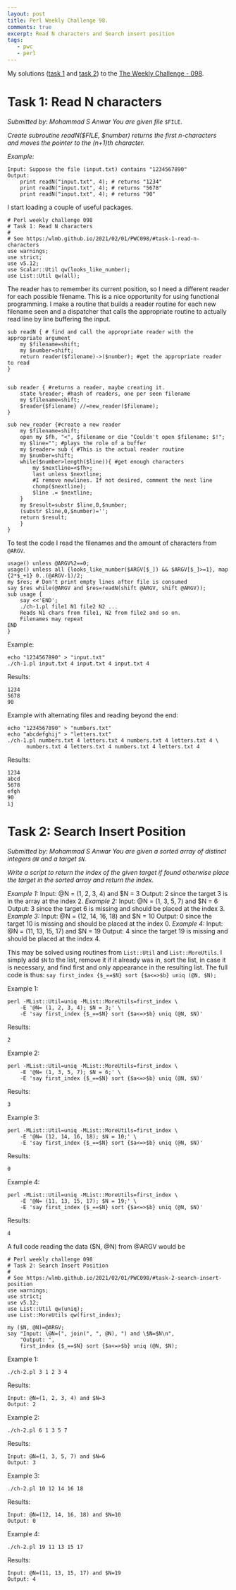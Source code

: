 ```yaml
---
layout: post
title: Perl Weekly Challenge 98.
comments: true
excerpt: Read N characters and Search insert position
tags:
   - pwc
   - perl
---
```


My solutions ([task 1](https://github.com/wlmb/perlweeklychallenge-club/blob/master/challenge-098/wlmb/perl/ch-1.pl) and [task 2](https://github.com/wlmb/perlweeklychallenge-club/blob/master/challenge-098/wlmb/perl/ch-2.pl)) to the  [The Weekly Challenge - 098](https://perlweeklychallenge.org/blog/perl-weekly-challenge-098).


# Task 1: Read N characters

*Submitted by: Mohammad S Anwar*
*You are given file* `$FILE`.

*Create subroutine readN($FILE, $number) returns the first*
*n-characters and moves the pointer to the (n+1)th character.*

*Example:*

    Input: Suppose the file (input.txt) contains "1234567890"
    Output:
        print readN("input.txt", 4); # returns "1234"
        print readN("input.txt", 4); # returns "5678"
        print readN("input.txt", 4); # returns "90"

I start loading a couple of useful packages.

    # Perl weekly challenge 098
    # Task 1: Read N characters
    #
    # See https:/wlmb.github.io/2021/02/01/PWC098/#task-1-read-n-characters
    use warnings;
    use strict;
    use v5.12;
    use Scalar::Util qw(looks_like_number);
    use List::Util qw(all);

The reader has to remember its current position, so I need a different
reader for each possible filename. This is a nice opportunity for
using functional programming. I make a routine that builds a reader
routine for each new filename seen and a dispatcher that calls the
appropriate routine to actually read line by line buffering the input.

    sub readN { # find and call the appropriate reader with the appropriate argument
        my $filename=shift;
        my $number=shift;
        return reader($filename)->($number); #get the appropriate reader to read
    }


    sub reader { #returns a reader, maybe creating it.
        state %reader; #hash of readers, one per seen filename
        my $filename=shift;
        $reader{$filename} //=new_reader($filename);
    }

    sub new_reader {#create a new reader
        my $filename=shift;
        open my $fh, "<", $filename or die "Couldn't open $filename: $!";
        my $line=""; #plays the role of a buffer
        my $reader= sub { #This is the actual reader routine
    	my $number=shift;
    	while($number>length($line)){ #get enough characters
    	    my $nextline=<$fh>;
    	    last unless $nextline;
    	    #I remove newlines. If not desired, comment the next line
    	    chomp($nextline);
    	    $line .= $nextline;
    	}
    	my $result=substr $line,0,$number;
    	(substr $line,0,$number)='';
    	return $result;
        }
    }

To test the code I read the filenames and the amount of characters
from `@ARGV`.

    usage() unless @ARGV%2==0;
    usage() unless all {looks_like_number($ARGV[$_]) && $ARGV[$_]>=1}, map {2*$_+1} 0..(@ARGV-1)/2;
    my $res; # Don't print empty lines after file is consumed
    say $res while(@ARGV and $res=readN(shift @ARGV, shift @ARGV));
    sub usage {
        say <<'END';
        ./ch-1.pl file1 N1 file2 N2 ...
        Reads N1 chars from file1, N2 from file2 and so on.
        Filenames may repeat
    END
    }

Example:

    echo "1234567890" > "input.txt"
    ./ch-1.pl input.txt 4 input.txt 4 input.txt 4

Results:

    1234
    5678
    90

Example with alternating files and reading beyond the end:

    echo "1234567890" > "numbers.txt"
    echo "abcdefghij" > "letters.txt"
    ./ch-1.pl numbers.txt 4 letters.txt 4 numbers.txt 4 letters.txt 4 \
    	  numbers.txt 4 letters.txt 4 numbers.txt 4 letters.txt 4

Results:

    1234
    abcd
    5678
    efgh
    90
    ij


# Task 2: Search Insert Position

*Submitted by: Mohammad S Anwar*
*You are given a sorted array of distinct integers `@N` and a target `$N`.*

*Write a script to return the index of the given target if found*
*otherwise place the target in the sorted array and return the index.*

*Example 1:*
Input: @N = (1, 2, 3, 4) and $N = 3
Output: 2 since the target 3 is in the array at the index 2.
*Example 2:*
Input: @N = (1, 3, 5, 7) and $N = 6
Output: 3 since the target 6 is missing and should be placed at the index 3.
*Example 3:*
Input: @N = (12, 14, 16, 18) and $N = 10
Output: 0 since the target 10 is missing and should be placed at the index 0.
*Example 4:*
Input: @N = (11, 13, 15, 17) and $N = 19
Output: 4 since the target 19 is missing and should be placed at the index 4.

This may be solved using routines from `List::Util` and
`List::MoreUtils`. I simply add `$N` to the list, remove it if it
already was in, sort the list, in case it is necessary, and find first
and only appearance in the resulting list. The full code is thus:
`say first_index {$_==$N} sort {$a<=>$b} uniq (@N, $N);`

Example 1:

    perl -MList::Util=uniq -MList::MoreUtils=first_index \
        -E '@N= (1, 2, 3, 4); $N = 3;' \
        -E 'say first_index {$_==$N} sort {$a<=>$b} uniq (@N, $N)'

Results:

    2

Example 2:

    perl -MList::Util=uniq -MList::MoreUtils=first_index \
        -E '@N= (1, 3, 5, 7); $N = 6;' \
        -E 'say first_index {$_==$N} sort {$a<=>$b} uniq (@N, $N)'

Results:

    3

Example 3:

    perl -MList::Util=uniq -MList::MoreUtils=first_index \
        -E '@N= (12, 14, 16, 18); $N = 10;' \
        -E 'say first_index {$_==$N} sort {$a<=>$b} uniq (@N, $N)'

Results:

    0

Example 4:

    perl -MList::Util=uniq -MList::MoreUtils=first_index \
        -E '@N= (11, 13, 15, 17); $N = 19;' \
        -E 'say first_index {$_==$N} sort {$a<=>$b} uniq (@N, $N)'

Results:

    4

A full code reading the data ($N, @N) from @ARGV would be

    # Perl weekly challenge 098
    # Task 2: Search Insert Position
    #
    # See https:/wlmb.github.io/2021/02/01/PWC098/#task-2-search-insert-position
    use warnings;
    use strict;
    use v5.12;
    use List::Util qw(uniq);
    use List::MoreUtils qw(first_index);

    my ($N, @N)=@ARGV;
    say "Input: \@N=(", join(", ", @N), ") and \$N=$N\n",
        "Output: ",
        first_index {$_==$N} sort {$a<=>$b} uniq (@N, $N);

Example 1:

    ./ch-2.pl 3 1 2 3 4

Results:

    Input: @N=(1, 2, 3, 4) and $N=3
    Output: 2

Example 2:

    ./ch-2.pl 6 1 3 5 7

Results:

    Input: @N=(1, 3, 5, 7) and $N=6
    Output: 3

Example 3:

    ./ch-2.pl 10 12 14 16 18

Results:

    Input: @N=(12, 14, 16, 18) and $N=10
    Output: 0

Example 4:

    ./ch-2.pl 19 11 13 15 17

Results:

    Input: @N=(11, 13, 15, 17) and $N=19
    Output: 4
